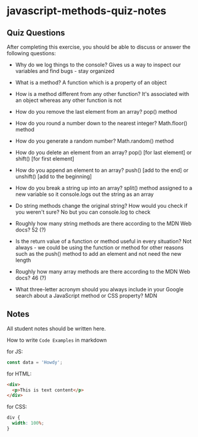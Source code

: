 # javascript-methods-quiz-notes

## Quiz Questions

After completing this exercise, you should be able to discuss or answer the following questions:

- Why do we log things to the console?
  Gives us a way to inspect our variables and find bugs - stay organized

- What is a method?
  A function which is a property of an object

- How is a method different from any other function?
  It's associated with an object whereas any other function is not

- How do you remove the last element from an array?
  pop() method

- How do you round a number down to the nearest integer?
  Math.floor() method

- How do you generate a random number?
  Math.random() method

- How do you delete an element from an array?
  pop() [for last element] or shift() [for first element]

- How do you append an element to an array?
  push() [add to the end] or unshift() [add to the beginning]

- How do you break a string up into an array?
  split() method assigned to a new variable so it console.logs out the string as an array

- Do string methods change the original string? How would you check if you weren't sure?
  No but you can console.log to check

- Roughly how many string methods are there according to the MDN Web docs?
  52 (?)

- Is the return value of a function or method useful in every situation?
  Not always - we could be using the function or method for other reasons such as the push() method to add an element and not need the new length

- Roughly how many array methods are there according to the MDN Web docs?
  46 (?)

- What three-letter acronym should you always include in your Google search about a JavaScript method or CSS property?
  MDN

## Notes

All student notes should be written here.

How to write `Code Examples` in markdown

for JS:

```javascript
const data = 'Howdy';
```

for HTML:

```html
<div>
  <p>This is text content</p>
</div>
```

for CSS:

```css
div {
  width: 100%;
}
```
